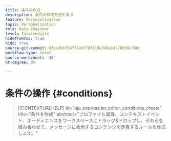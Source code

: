 ```yaml
---
title: 条件の作成
description: 条件の作成方法を学ぶ
feature: Personalization
topic: Personalization
role: Data Engineer
level: Intermediate
hidefromtoc: true
hide: true
source-git-commit: 0fbcdbbf547f24ef78f810e34ba14c78956c760c
workflow-type: tm+mt
source-wordcount: '40'
ht-degree: 0%

---
```



# 条件の操作 {#conditions}

>[!CONTEXTUALHELP]
>id="ajo_expression_editor_conditions_create"
>title="条件を作成"
>abstract="プロファイル属性、コンテキストイベント、オーディエンスをワークスペースにドラッグ&amp;ドロップし、それらを組み合わせて、メッセージに表示するコンテンツを定義するルールを作成します。"
